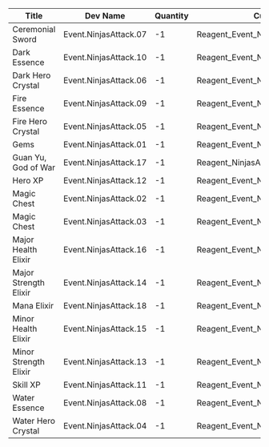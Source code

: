 | Title | Dev Name | Quantity | Currency |  Price |
| ----- | -------- | -------- | -------- |  ----- |
| Ceremonial Sword | Event.NinjasAttack.07 | -1 | Reagent_Event_NinjasAttack_NinjaStars | 3750 |
| Dark Essence | Event.NinjasAttack.10 | -1 | Reagent_Event_NinjasAttack_NinjaStars | 2250 |
| Dark Hero Crystal | Event.NinjasAttack.06 | -1 | Reagent_Event_NinjasAttack_NinjaStars | 12000 |
| Fire Essence | Event.NinjasAttack.09 | -1 | Reagent_Event_NinjasAttack_NinjaStars | 2250 |
| Fire Hero Crystal | Event.NinjasAttack.05 | -1 | Reagent_Event_NinjasAttack_NinjaStars | 7000 |
| Gems | Event.NinjasAttack.01 | -1 | Reagent_Event_NinjasAttack_NinjaStars | 80 |
| Guan Yu, God of War | Event.NinjasAttack.17 | -1 | Reagent_NinjasAttack_Whetstones | 100 |
| Hero XP | Event.NinjasAttack.12 | -1 | Reagent_Event_NinjasAttack_NinjaStars | 5000 |
| Magic Chest | Event.NinjasAttack.02 | -1 | Reagent_Event_NinjasAttack_NinjaStars | 15000 |
| Magic Chest | Event.NinjasAttack.03 | -1 | Reagent_Event_NinjasAttack_NinjaStars | 20000 |
| Major Health Elixir | Event.NinjasAttack.16 | -1 | Reagent_Event_NinjasAttack_NinjaStars | 250 |
| Major Strength Elixir | Event.NinjasAttack.14 | -1 | Reagent_Event_NinjasAttack_NinjaStars | 250 |
| Mana Elixir | Event.NinjasAttack.18 | -1 | Reagent_Event_NinjasAttack_NinjaStars | 2000 |
| Minor Health Elixir | Event.NinjasAttack.15 | -1 | Reagent_Event_NinjasAttack_NinjaStars | 20 |
| Minor Strength Elixir | Event.NinjasAttack.13 | -1 | Reagent_Event_NinjasAttack_NinjaStars | 20 |
| Skill XP | Event.NinjasAttack.11 | -1 | Reagent_Event_NinjasAttack_NinjaStars | 4 |
| Water Essence | Event.NinjasAttack.08 | -1 | Reagent_Event_NinjasAttack_NinjaStars | 2250 |
| Water Hero Crystal | Event.NinjasAttack.04 | -1 | Reagent_Event_NinjasAttack_NinjaStars | 7000 |
